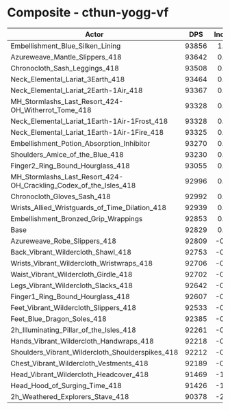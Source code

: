 # Composite - cthun-yogg-vf
| Actor | DPS | Increase |
|---|:---:|:---:|
|Embellishment_Blue_Silken_Lining|93856|1.11%|
|Azureweave_Mantle_Slippers_418|93642|0.88%|
|Chronocloth_Sash_Leggings_418|93508|0.73%|
|Neck_Elemental_Lariat_3Earth_418|93464|0.68%|
|Neck_Elemental_Lariat_2Earth-1Air_418|93367|0.58%|
|MH_Stormlashs_Last_Resort_424-OH_Witherrot_Tome_418|93328|0.54%|
|Neck_Elemental_Lariat_1Earth-1Air-1Frost_418|93328|0.54%|
|Neck_Elemental_Lariat_1Earth-1Air-1Fire_418|93325|0.54%|
|Embellishment_Potion_Absorption_Inhibitor|93270|0.48%|
|Shoulders_Amice_of_the_Blue_418|93230|0.43%|
|Finger2_Ring_Bound_Hourglass_418|93055|0.24%|
|MH_Stormlashs_Last_Resort_424-OH_Crackling_Codex_of_the_Isles_418|92996|0.18%|
|Chronocloth_Gloves_Sash_418|92992|0.18%|
|Wrists_Allied_Wristguards_of_Time_Dilation_418|92939|0.12%|
|Embellishment_Bronzed_Grip_Wrappings|92853|0.03%|
|Base|92829|0.00%|
|Azureweave_Robe_Slippers_418|92809|-0.02%|
|Back_Vibrant_Wildercloth_Shawl_418|92753|-0.08%|
|Wrists_Vibrant_Wildercloth_Wristwraps_418|92706|-0.13%|
|Waist_Vibrant_Wildercloth_Girdle_418|92702|-0.14%|
|Legs_Vibrant_Wildercloth_Slacks_418|92642|-0.20%|
|Finger1_Ring_Bound_Hourglass_418|92607|-0.24%|
|Feet_Vibrant_Wildercloth_Slippers_418|92533|-0.32%|
|Feet_Blue_Dragon_Soles_418|92385|-0.48%|
|2h_Illuminating_Pillar_of_the_Isles_418|92261|-0.61%|
|Hands_Vibrant_Wildercloth_Handwraps_418|92218|-0.66%|
|Shoulders_Vibrant_Wildercloth_Shoulderspikes_418|92212|-0.66%|
|Chest_Vibrant_Wildercloth_Vestments_418|92189|-0.69%|
|Head_Vibrant_Wildercloth_Headcover_418|91469|-1.46%|
|Head_Hood_of_Surging_Time_418|91426|-1.51%|
|2h_Weathered_Explorers_Stave_418|90378|-2.64%|
